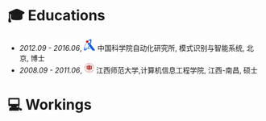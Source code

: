 
# 🎓 Educations
- *2012.09 - 2016.06*, <a href="https://www.ia.ac.cn/"><img class="svg" src="/images/casia_logo.jpg" width="23pt"></a> 中国科学院自动化研究所, 模式识别与智能系统, 北京, 博士 
- *2008.09 - 2011.06*, <a href="https://www.jxnu.edu.cn/"><img class="svg" src="/images/jxnu_logo.png" width="20pt"></a> 江西师范大学,计算机信息工程学院, 江西-南昌, 硕士

# 💻 Workings
